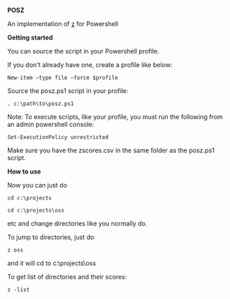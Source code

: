 **POSZ**

An implementation of [z](https://github.com/rupa/z/ "z") for Powershell

**Getting started**

You can source the script in your Powershell profile.

If you don't already have one, create a profile like below:

`New-item –type file –force $profile`

Source the posz.ps1 script in your profile:

`. c:\path\to\posz.ps1`

Note: To execute scripts, like your profile, you must run the following from an admin powershell console:

`Set-ExecutionPolicy unrestricted`

Make sure you have the zscores.csv in the same folder as the posz.ps1 script.

**How to use**

Now you can just do 

`cd c:\projects`

`cd c:\projects\oss`

etc and change directories like you normally do.

To jump to directories, just do

`z oss`

and it will cd to c:\projects\oss

To get list of directories and their scores:

`z -list`



